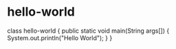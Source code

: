 # hello-world
class hello-world
{
public static void main(String args[])
{
System.out.println("Hello World");
}
}
